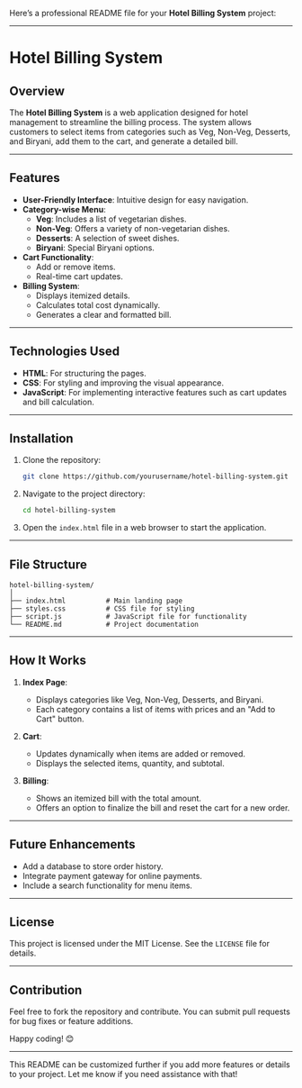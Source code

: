 Here’s a professional README file for your **Hotel Billing System** project:  

---

# Hotel Billing System

## Overview
The **Hotel Billing System** is a web application designed for hotel management to streamline the billing process. The system allows customers to select items from categories such as Veg, Non-Veg, Desserts, and Biryani, add them to the cart, and generate a detailed bill.

---

## Features
- **User-Friendly Interface**: Intuitive design for easy navigation.
- **Category-wise Menu**:
  - **Veg**: Includes a list of vegetarian dishes.
  - **Non-Veg**: Offers a variety of non-vegetarian dishes.
  - **Desserts**: A selection of sweet dishes.
  - **Biryani**: Special Biryani options.
- **Cart Functionality**:
  - Add or remove items.
  - Real-time cart updates.
- **Billing System**:
  - Displays itemized details.
  - Calculates total cost dynamically.
  - Generates a clear and formatted bill.

---

## Technologies Used
- **HTML**: For structuring the pages.
- **CSS**: For styling and improving the visual appearance.
- **JavaScript**: For implementing interactive features such as cart updates and bill calculation.

---

## Installation
1. Clone the repository:
   ```bash
   git clone https://github.com/yourusername/hotel-billing-system.git
   ```
2. Navigate to the project directory:
   ```bash
   cd hotel-billing-system
   ```
3. Open the `index.html` file in a web browser to start the application.

---

## File Structure
```
hotel-billing-system/
│
├── index.html          # Main landing page
├── styles.css          # CSS file for styling
├── script.js           # JavaScript file for functionality
└── README.md           # Project documentation
```

---

## How It Works
1. **Index Page**:  
   - Displays categories like Veg, Non-Veg, Desserts, and Biryani.  
   - Each category contains a list of items with prices and an "Add to Cart" button.

2. **Cart**:  
   - Updates dynamically when items are added or removed.  
   - Displays the selected items, quantity, and subtotal.

3. **Billing**:  
   - Shows an itemized bill with the total amount.  
   - Offers an option to finalize the bill and reset the cart for a new order.

---

## Future Enhancements
- Add a database to store order history.
- Integrate payment gateway for online payments.
- Include a search functionality for menu items.

---

## License
This project is licensed under the MIT License. See the `LICENSE` file for details.

---

## Contribution
Feel free to fork the repository and contribute. You can submit pull requests for bug fixes or feature additions.  

Happy coding! 😊  

--- 

This README can be customized further if you add more features or details to your project. Let me know if you need assistance with that!
